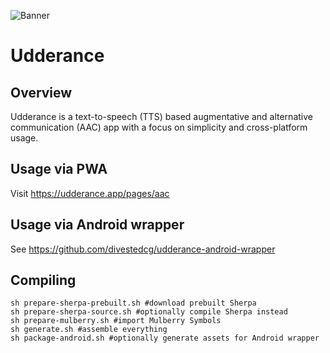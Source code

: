 ![Banner](https://divested.dev/images/featureGraphics/Udderance.png)

Udderance
=========

Overview
--------
Udderance is a text-to-speech (TTS) based augmentative and alternative communication (AAC) app with a focus on simplicity and cross-platform usage.

Usage via PWA
-------------
Visit https://udderance.app/pages/aac

Usage via Android wrapper
-------------------------
See https://github.com/divestedcg/udderance-android-wrapper

Compiling
---------
```
sh prepare-sherpa-prebuilt.sh #download prebuilt Sherpa
sh prepare-sherpa-source.sh #optionally compile Sherpa instead
sh prepare-mulberry.sh #import Mulberry Symbols
sh generate.sh #assemble everything
sh package-android.sh #optionally generate assets for Android wrapper
```
